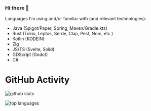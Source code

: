 ### Hi there 👋

Languages I'm using and/or familiar with (and relevant technologies):
- Java (Spigot/Paper, Spring, Maven/Gradle.kts)
- Rust (Tokio, Leptos, Serde, Clap, Pest, Nom, etc.)
- Kotlin (KODEIN)
- Zig
- JS/TS (Svelte, Solid)
- GDScript (Godot)
- C#

# GitHub Activity

![github stats](https://github-readme-stats.vercel.app/api?username=DanikVitek&theme=dark&show_icons=true)

![top languages](https://github-readme-stats.vercel.app/api/top-langs?username=DanikVitek&theme=dark&show_icons=true)

<!--
**DanikVitek/DanikVitek** is a ✨ _special_ ✨ repository because its `README.md` (this file) appears on your GitHub profile.

Here are some ideas to get you started:

- 🔭 I’m currently working on ...
- 🌱 I’m currently learning ...
- 👯 I’m looking to collaborate on ...
- 🤔 I’m looking for help with ...
- 💬 Ask me about ...
- 📫 How to reach me: ...
- 😄 Pronouns: ...
- ⚡ Fun fact: ...
-->
